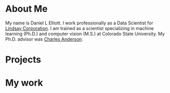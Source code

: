 # About Me

My name is Daniel L Elliott.  I work professionally as a Data Scientist for [Lindsay Corporation](https://www.lindsay.com/).  I am trained as a scientist specializing in machine learning (Ph.D.) and computer vision (M.S.) at Colorado State University.  My Ph.D. advisor was [Charles Anderson](http://www.cs.colostate.edu/~anderson).

# Projects

# My work
